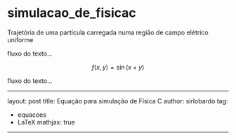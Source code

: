 # simulacao_de_fisicac
Trajetória de uma partícula carregada numa região de campo elétrico uniforme

fluxo do texto...

$$
   f(x,y) = \sin(x+y)
$$

fluxo do texto...

---
layout: post
title: Equação para simulação de Física C
author: sirlobardo
tag:
  - equacoes
  - LaTeX
mathjax: true
---
